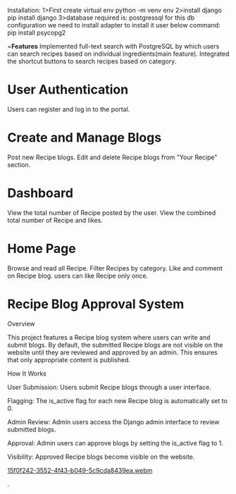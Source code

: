 Installation:
1>First create virtual env 
python -m venv env
2>install django
pip install django
3>database required is:
postgressql for this db configuration we need to install adapter to install it user below command:
pip install psycopg2


=**Features**
Implemented full-text search with PostgreSQL by which users can search recipes based on individual ingredients(main feature).
Integrated the shortcut buttons to search recipes based on category.


**User Authentication**
====================================

Users can register and log in to the portal.

**Create and Manage Blogs**
====================================

Post new Recipe blogs.
Edit and delete Recipe blogs from "Your Recipe" section.

**Dashboard**
====================================
View the total number of Recipe posted by the user.
View the combined total number of Recipe and likes.


**Home Page**
====================================

Browse and read all Recipe.
Filter Recipes by category.
Like and comment on Recipe blog.
users can like Recipe only once.


**Recipe Blog Approval System**
====================================

Overview

This project features a Recipe blog system where users can write and submit blogs. By default, the submitted Recipe blogs are not visible on the website until they are reviewed and approved by an admin. This ensures that only appropriate content is published.

How It Works

User Submission: Users submit Recipe blogs through a user interface.

Flagging: The is_active flag for each new Recipe blog is automatically set to 0.

Admin Review: Admin users access the Django admin interface to review submitted blogs.

Approval: Admin users can approve blogs by setting the is_active flag to 1.

Visibility: Approved Recipe blogs become visible on the website.


[15f0f242-3552-4f43-b049-5c9cda8439ea.webm](https://github.com/user-attachments/assets/57bd1870-cf02-4e7d-8e54-ab8d79445d48)













.
